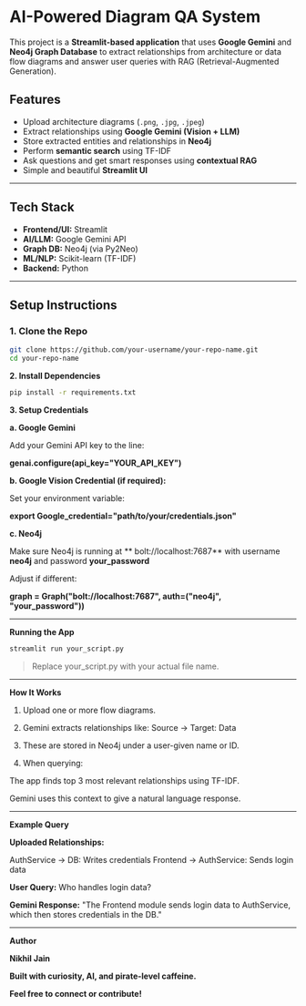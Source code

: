 # AI-Powered Diagram QA System

This project is a **Streamlit-based application** that uses **Google Gemini** and **Neo4j Graph Database** to extract relationships from architecture or data flow diagrams and answer user queries with RAG (Retrieval-Augmented Generation).

## Features

- Upload architecture diagrams (`.png`, `.jpg`, `.jpeg`)
- Extract relationships using **Google Gemini (Vision + LLM)**
- Store extracted entities and relationships in **Neo4j**
- Perform **semantic search** using TF-IDF
- Ask questions and get smart responses using **contextual RAG**
- Simple and beautiful **Streamlit UI**

---

## Tech Stack

- **Frontend/UI:** Streamlit
- **AI/LLM:** Google Gemini API
- **Graph DB:** Neo4j (via Py2Neo)
- **ML/NLP:** Scikit-learn (TF-IDF)
- **Backend:** Python

---

## Setup Instructions

### 1. Clone the Repo
```bash
git clone https://github.com/your-username/your-repo-name.git
cd your-repo-name
```
**2. Install Dependencies**
```bash
pip install -r requirements.txt
```
**3. Setup Credentials**

**a. Google Gemini**

Add your Gemini API key to the line:

**genai.configure(api_key="YOUR_API_KEY")**

**b. Google Vision Credential (if required):**

Set your environment variable:

**export Google_credential="path/to/your/credentials.json"**

**c. Neo4j**

Make sure Neo4j is running at ** bolt://localhost:7687** with username **neo4j** and password **your_password**

Adjust if different:

**graph = Graph("bolt://localhost:7687", auth=("neo4j", "your_password"))**

---

**Running the App**
```bash
streamlit run your_script.py
```
> Replace your_script.py with your actual file name.

---

**How It Works**

1. Upload one or more flow diagrams.

2. Gemini extracts relationships like:
Source -> Target: Data

3. These are stored in Neo4j under a user-given name or ID.


4. When querying:

The app finds top 3 most relevant relationships using TF-IDF.

Gemini uses this context to give a natural language response.

---


**Example Query**

**Uploaded Relationships:**

AuthService -> DB: Writes credentials
Frontend -> AuthService: Sends login data

**User Query:**
Who handles login data?

**Gemini Response:**
"The Frontend module sends login data to AuthService, which then stores credentials in the DB."


---

**Author**

****Nikhil Jain****

**Built with curiosity, AI, and pirate-level caffeine.**

**Feel free to connect or contribute!**

